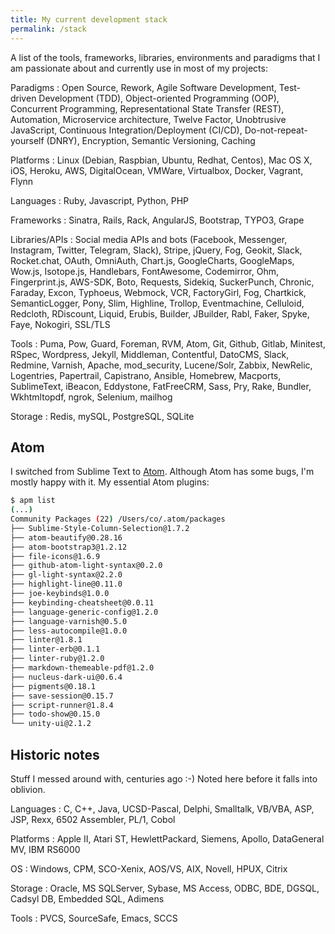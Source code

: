 ```yaml
---
title: My current development stack
permalink: /stack
---
```


A list of the tools, frameworks, libraries, environments and paradigms that I am passionate about and currently use in most of my projects:

Paradigms
:   Open Source, Rework, Agile Software Development, Test-driven Development (TDD), Object-oriented Programming (OOP), Concurrent Programming, Representational State Transfer (REST), Automation, Microservice architecture, Twelve Factor, Unobtrusive JavaScript, Continuous Integration/Deployment (CI/CD), Do-not-repeat-yourself (DNRY), Encryption, Semantic Versioning, Caching

Platforms
:   Linux (Debian, Raspbian, Ubuntu, Redhat, Centos), Mac OS X, iOS, Heroku, AWS, DigitalOcean, VMWare, Virtualbox, Docker, Vagrant, Flynn

Languages
:   Ruby, Javascript, Python, PHP

Frameworks
:   Sinatra, Rails, Rack, AngularJS, Bootstrap, TYPO3, Grape

Libraries/APIs
:   Social media APIs and bots (Facebook, Messenger, Instagram, Twitter, Telegram, Slack), Stripe, jQuery, Fog, Geokit, Slack, Rocket.chat, OAuth, OmniAuth, Chart.js, GoogleCharts, GoogleMaps, Wow.js, Isotope.js, Handlebars, FontAwesome, Codemirror, Ohm, Fingerprint.js, AWS-SDK, Boto, Requests, Sidekiq, SuckerPunch, Chronic, Faraday, Excon, Typhoeus, Webmock, VCR, FactoryGirl, Fog, Chartkick, SemanticLogger, Pony, Slim, Highline, Trollop, Eventmachine, Celluloid, Redcloth, RDiscount, Liquid, Erubis, Builder, JBuilder, Rabl, Faker, Spyke, Faye, Nokogiri, SSL/TLS

Tools
:   Puma, Pow, Guard, Foreman, RVM, Atom, Git, Github, Gitlab, Minitest, RSpec, Wordpress, Jekyll, Middleman, Contentful, DatoCMS, Slack, Redmine, Varnish, Apache, mod_security, Lucene/Solr, Zabbix, NewRelic, Logentries, Papertrail, Capistrano, Ansible, Homebrew, Macports, SublimeText, iBeacon, Eddystone, FatFreeCRM, Sass, Pry, Rake, Bundler, Wkhtmltopdf, ngrok, Selenium, mailhog

Storage
:   Redis, mySQL, PostgreSQL, SQLite

## Atom

I switched from Sublime Text to [Atom](https://atom.io/). Although Atom has some bugs, I'm mostly happy with it. My essential Atom plugins:

```bash
$ apm list
(...)
Community Packages (22) /Users/co/.atom/packages
├── Sublime-Style-Column-Selection@1.7.2
├── atom-beautify@0.28.16
├── atom-bootstrap3@1.2.12
├── file-icons@1.6.9
├── github-atom-light-syntax@0.2.0
├── gl-light-syntax@2.2.0
├── highlight-line@0.11.0
├── joe-keybinds@1.0.0
├── keybinding-cheatsheet@0.0.11
├── language-generic-config@1.2.0
├── language-varnish@0.5.0
├── less-autocompile@1.0.0
├── linter@1.8.1
├── linter-erb@0.1.1
├── linter-ruby@1.2.0
├── markdown-themeable-pdf@1.2.0
├── nucleus-dark-ui@0.6.4
├── pigments@0.18.1
├── save-session@0.15.7
├── script-runner@1.8.4
├── todo-show@0.15.0
└── unity-ui@2.1.2
```

## Historic notes

Stuff I messed around with, centuries ago :-) Noted here before it falls into oblivion.

Languages
:   C, C++, Java, UCSD-Pascal, Delphi, Smalltalk, VB/VBA, ASP, JSP, Rexx, 6502 Assembler, PL/1, Cobol

Platforms
:   Apple II, Atari ST, HewlettPackard, Siemens, Apollo, DataGeneral MV, IBM RS6000

OS
:   Windows, CPM, SCO-Xenix, AOS/VS, AIX, Novell, HPUX, Citrix

Storage
:   Oracle, MS SQLServer, Sybase, MS Access, ODBC, BDE, DGSQL, Cadsyl DB, Embedded SQL, Adimens

Tools
:   PVCS, SourceSafe, Emacs, SCCS
